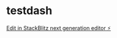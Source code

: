 # testdash

[Edit in StackBlitz next generation editor ⚡️](https://stackblitz.com/~/github.com/Apalahdek/testdash)